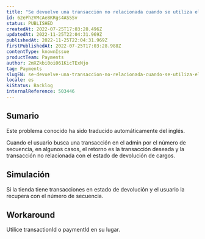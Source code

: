 ```yaml
---
title: "Se devuelve una transacción no relacionada cuando se utiliza el número de secuencia para obtener una transacción en la interfaz de administración."
id: 62ePhzVMcAe8KRgs4ASSSv
status: PUBLISHED
createdAt: 2022-07-25T17:03:28.496Z
updatedAt: 2022-11-25T22:04:31.969Z
publishedAt: 2022-11-25T22:04:31.969Z
firstPublishedAt: 2022-07-25T17:03:28.988Z
contentType: knownIssue
productTeam: Payments
author: 2mXZkbi0oi061KicTExNjo
tag: Payments
slugEN: se-devuelve-una-transaccion-no-relacionada-cuando-se-utiliza-el-numero-de-secuencia-para-obtener-una-transaccion-en-la-interfaz-de-administracion
locale: es
kiStatus: Backlog
internalReference: 503446
---
```


## Sumario

<div class="alert alert-info">
  <p>Este problema conocido ha sido traducido automáticamente del inglés.</p>
</div>


Cuando el usuario busca una transacción en el admin por el número de secuencia, en algunos casos, el retorno es la transacción deseada y la transacción no relacionada con el estado de devolución de cargos.



## Simulación


Si la tienda tiene transacciones en estado de devolución y el usuario la recupera con el número de secuencia.



## Workaround


Utilice transactionId o paymentId en su lugar.

